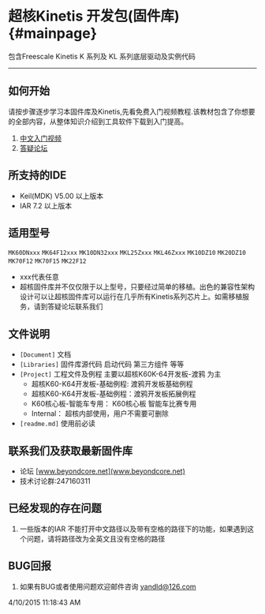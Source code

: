 # 超核Kinetis 开发包(固件库)      {#mainpage}

包含Freescale Kinetis K 系列及 KL 系列底层驱动及实例代码

----------

## 如何开始

请按步骤逐步学习本固件库及Kinetis,先看免费入门视频教程.该教材包含了你想要的全部内容，从整体知识介绍到工具软件下载到入门提高。

1. [中文入门视频](http://www.moore8.com/courses/87)
2. [答疑论坛](http://beyondcore.net)

## 所支持的IDE
* Keil(MDK) V5.00 以上版本 
* IAR 7.2 以上版本

## 适用型号
`MK60DNxxx` `MK64F12xxx` `MK10DN32xxx` `MKL25Zxxx` `MKL46Zxxx` `MK10DZ10` `MK20DZ10` `MK70F12` `MK70F15` `MK22F12`
* xxx代表任意
* 超核固件库并不仅仅限于以上型号，只要经过简单的移植。出色的兼容性架构设计可以让超核固件库可以运行在几乎所有Kinetis系列芯片上。如需移植服务，请到答疑论坛联系我们

## 文件说明

 * `[Document]`  文档
 * `[Libraries]` 固件库源代码 启动代码 第三方组件 等等
 * `[Project]`   工程文件及例程 主要以超核K60K-64开发板-渡鸦 为主
   * 超核K60-K64开发板-基础例程: 渡鸦开发板基础例程
   * 超核K60-K64开发板-基础例程：渡鸦开发板拓展例程
   * K60核心板-智能车专用：      K60核心板 智能车比赛专用
   * Internal：                超核内部使用，用户不需要可删除
 * `[readme.md]` 使用前必读

## 联系我们及获取最新固件库
 - 论坛 [www.beyondcore.net](www.beyondcore.net)
 - 技术讨论群:247160311

## 已经发现的存在问题
1. 一些版本的IAR 不能打开中文路径以及带有空格的路径下的功能，如果遇到这个问题，请将路径改为全英文且没有空格的路径

## BUG回报
1. 如果有BUG或者使用问题欢迎邮件咨询 yandld@126.com

4/10/2015 11:18:43 AM